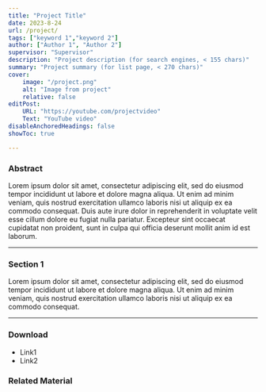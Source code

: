 ```yaml
---
title: "Project Title" 
date: 2023-8-24
url: /project/
tags: ["keyword 1","keyword 2"]
author: ["Author 1", "Author 2"]
supervisor: "Supervisor"
description: "Project description (for search engines, < 155 chars)" 
summary: "Project summary (for list page, < 270 chars)" 
cover:
    image: "/project.png"
    alt: "Image from project"
    relative: false
editPost:
    URL: "https://youtube.com/projectvideo"
    Text: "YouTube video"
disableAnchoredHeadings: false
showToc: true

---
```


### Abstract

Lorem ipsum dolor sit amet, consectetur adipiscing elit, sed do eiusmod tempor incididunt ut labore et dolore magna aliqua. Ut enim ad minim veniam, quis nostrud exercitation ullamco laboris nisi ut aliquip ex ea commodo consequat. Duis aute irure dolor in reprehenderit in voluptate velit esse cillum dolore eu fugiat nulla pariatur. Excepteur sint occaecat cupidatat non proident, sunt in culpa qui officia deserunt mollit anim id est laborum.

---

### Section 1

Lorem ipsum dolor sit amet, consectetur adipiscing elit, sed do eiusmod tempor incididunt ut labore et dolore magna aliqua. Ut enim ad minim veniam, quis nostrud exercitation ullamco laboris nisi ut aliquip ex ea commodo consequat. 

---

### Download
- Link1
- Link2

### Related Material